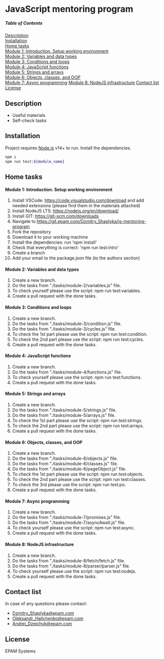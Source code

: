 # JavaScript mentoring program

##### Table of Contents

[Description](#description)  
[Installation](#installation)  
[Home tasks](#tasks)  
[Module 1: Introduction. Setup working environment](#module_1)  
[Module 2: Variables and data types](#module_2)  
[Module 3: Conditions and loops](#module_3)  
[Module 4: JavaScript functions](#module_4)  
[Module 5: Strings and arrays](#module_5)  
[Module 6: Objects, classes, and OOP](#module_6)  
[Module 7: Async programming](#module_7)
[Module 8: NodeJS infrastructure](#module_8)
[Contact list](#contacts)
[License](#license)

<a name="description"/>

## Description

- Useful materials
- Self-check tasks

<a name="installation"/>

## Installation

Project requires [Node.js](https://nodejs.org/) v14+ to run.
Install the dependencies.

```sh
npm i
npm run test:${module_name}
```

<a name="tasks"/>

## Home tasks

<a name="module_1"/>

#### Module 1: Introduction. Setup working environment

1. Install VSCode: https://code.visualstudio.com/download and add needed extensions (please find them in the materials attached)
2. Install NodeJS LTS: https://nodejs.org/en/download/
3. Install GIT: https://git-scm.com/downloads
4. Navigate to https://git.epam.com/Dzmitry_Shaplyka/js-mentoring-program
5. Fork the repository
6. Download it to your working machine
7. Install the dependencies: run 'npm install'
8. Check that everything is correct: 'npm run test:intro'
9. Create a branch
10. Add your email to the package.json file (to the authors section)

<a name="module_2"/>

#### Module 2: Variables and data types

1. Create a new branch.
2. Do the tasks from "./tasks/module-2/variables.js" file.
3. To check yourself please use the script: npm run test:variables.
4. Create a pull request with the done tasks.

<a name="module_3"/>

#### Module 3: Conditions and loops

1. Create a new branch.
2. Do the tasks from "./tasks/module-3/condition.js" file.
3. Do the tasks from "./tasks/module-3/cycles.js" file.
4. To check the 1st part please use the script: npm run test:condition.
5. To check the 2nd part please use the script: npm run test:cycles.
6. Create a pull request with the done tasks.

<a name="module_4"/>

#### Module 4: JavaScript functions

1. Create a new branch.
2. Do the tasks from "./tasks/module-4/functions.js" file.
3. To check yourself please use the script: npm run test:functions.
4. Create a pull request with the done tasks.

<a name="module_5"/>

#### Module 5: Strings and arrays

1. Create a new branch.
2. Do the tasks from "./tasks/module-5/strings.js" file.
3. Do the tasks from "./tasks/module-5/arrays.js" file.
4. To check the 1st part please use the script: npm run test:strings.
5. To check the 2nd part please use the script: npm run test:arrays.
6. Create a pull request with the done tasks.

<a name="module_6"/>

#### Module 6: Objects, classes, and OOP

1. Create a new branch.
2. Do the tasks from "./tasks/module-6/objects.js" file.
3. Do the tasks from "./tasks/module-6/classes.js" file.
4. Do the tasks from "./tasks/module-6/pageObject.js" file.
5. To check the 1st part please use the script: npm run test:objects.
6. To check the 2nd part please use the script: npm run test:classes.
7. To check the 3rd please use the script: npm run test:po.
8. Create a pull request with the done tasks.

<a name="module_7"/>

#### Module 7: Async programming

1. Create a new branch.
2. Do the tasks from "./tasks/module-7/promises.js" file.
3. Do the tasks from "./tasks/module-7/asyncAwait.js" file.
4. To check yourself please use the script: npm run test:async.
5. Create a pull request with the done tasks.

<a name="module_8"/>

#### Module 8: NodeJS infrastructure

1. Create a new branch.
2. Do the tasks from "./tasks/module-8/fetch/fetch.js" file.
3. Do the tasks from "./tasks/module-8/parser/parser.js" file.
4. To check yourself please use the script: npm run test:nodejs.
5. Create a pull request with the done tasks.

<a name="contacts"/>

## Contact list

In case of any questions please contact:

- Dzmitry_Shaplyka@epam.com
- Oleksandr_Halichenko@epam.com
- Andrei_Dzeichyk@epam.com

<a name="license"/>

## License

EPAM Systems
